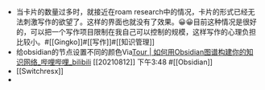 - 当卡片的数量过多时，就接近在roam research中的情况，卡片的形式已经无法刺激写作的欲望了。这样的界面也就没有了效果。😀😀目前这种情况是很好的，可以把一个写作项目限制在我自己可以控制的规模，这样写作的心理负担比较小。#[[Gingko]]#[[写作]]#[[知识管理]]
- 给obsidian的节点设置不同的颜色Via[Tour | 如何用Obsidian图谱构建你的知识网络_哔哩哔哩_bilibili](https://www.bilibili.com/video/BV1kh411Y7hg/) [[20210812]] 下午3:48  #[[Obsidian]]
- [[Switchresx]]
- 

